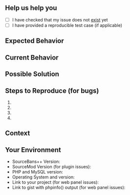 <!--- Provide a general summary of the issue in the Title above -->

## Help us help you

* [ ] I have checked that my issue does not [exist](https://github.com/sbpp/sourcebans-pp/issues) yet
* [ ] I have provided a reproducible test case (if applicable)

## Expected Behavior
<!--- If you're describing a bug, tell us what should happen -->
<!--- If you're suggesting a change/improvement, tell us how it should work -->

## Current Behavior
<!--- If describing a bug, tell us what happens instead of the expected behavior -->
<!--- If suggesting a change/improvement, explain the difference from current behavior -->

## Possible Solution
<!--- Not obligatory, but suggest a fix/reason for the bug, -->
<!--- or ideas how to implement the addition or change -->

## Steps to Reproduce (for bugs)
<!--- Provide a link to a live example, or an unambiguous set of steps to -->
<!--- reproduce this bug. Include code to reproduce, if relevant -->
1.
2.
3.
4.

## Context
<!--- How has this issue affected you? What are you trying to accomplish? -->
<!--- Providing context helps us come up with a solution that is most useful in the real world -->

## Your Environment
<!--- Include as many relevant details about the environment you experienced the bug in -->
* SourceBans++ Version:
* SourceMod Version (for plugin issues):
* PHP and MySQL version:
* Operating System and version:
* Link to your project (for web panel issues):
* Link to gist with phpinfo() output (for web panel issues):
